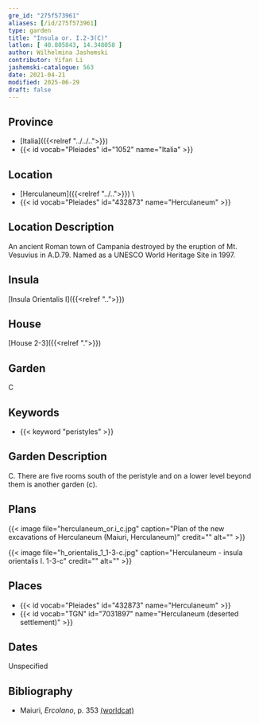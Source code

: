 ```yaml
---
gre_id: "275f573961"
aliases: [/id/275f573961]
type: garden
title: "Insula or. I.2-3(C)"
latlon: [ 40.805843, 14.348058 ]
author: Wilhelmina Jashemski
contributor: Yifan Li
jashemski-catalogue: 563
date: 2021-04-21
modified: 2025-06-29
draft: false
---
```


## Province

- [Italia]({{<relref "../../..">}})
- {{< id vocab="Pleiades" id="1052" name="Italia" >}}

## Location

- [Herculaneum]({{<relref "../..">}}) \
- {{< id vocab="Pleiades" id="432873" name="Herculaneum" >}}

## Location Description

An ancient Roman town of Campania destroyed by the eruption of Mt. Vesuvius in A.D.79. Named as a UNESCO World Heritage Site in 1997.

## Insula

[Insula Orientalis I]({{<relref "..">}})
## House

[House 2-3]({{<relref ".">}})
## Garden

C

## Keywords

- {{< keyword "peristyles" >}}

## Garden Description

C. There are five rooms south of the peristyle and on a lower level beyond them is another garden (c).

## Plans

{{< image file="herculaneum_or.i_c.jpg" caption="Plan of the new excavations of Herculaneum (Maiuri, Herculaneum)" credit="" alt="" >}}

{{< image file="h_orientalis_1_1-3-c.jpg" caption="Herculaneum - insula orientalis I. 1-3-c" credit="" alt="" >}}

## Places

- {{< id vocab="Pleiades" id="432873" name="Herculaneum" >}}
- {{< id vocab="TGN" id="7031897" name="Herculaneum (deserted settlement)" >}}

## Dates

Unspecified

## Bibliography

* Maiuri, *Ercolano*, p. 353 [(worldcat)](https://search.worldcat.org/title/490581395)
